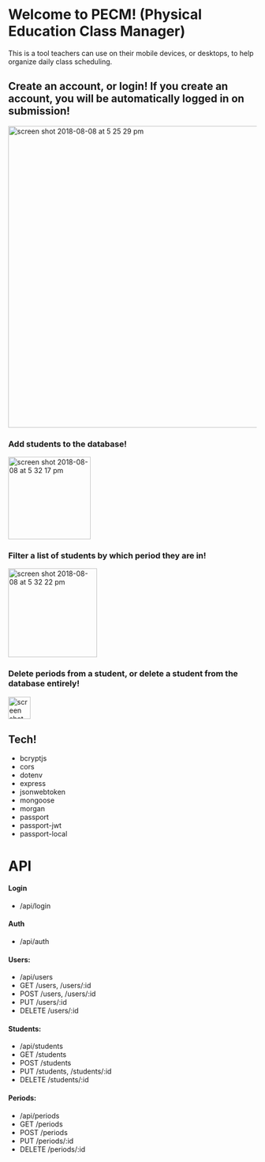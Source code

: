 # Welcome to PECM! (Physical Education Class Manager)

This is a tool teachers can use on their mobile devices, or desktops, to help organize daily class scheduling. 


## Create an account, or login! If you create an account, you will be automatically logged in on submission!
<img width="611" alt="screen shot 2018-08-08 at 5 25 29 pm" src="https://user-images.githubusercontent.com/26131912/43865395-7e44f3d4-9b30-11e8-8bb3-e36088a5ef3a.png">

### Add students to the database!
<img width="167" alt="screen shot 2018-08-08 at 5 32 17 pm" src="https://user-images.githubusercontent.com/26131912/43865569-f540dd86-9b30-11e8-96e4-149a39a25784.png">

### Filter a list of students by which period they are in!
<img width="180" alt="screen shot 2018-08-08 at 5 32 22 pm" src="https://user-images.githubusercontent.com/26131912/43865580-fc8c29c4-9b30-11e8-965e-4dae1ed69f20.png">

### Delete periods from a student, or delete a student from the database entirely!

<img width="45" alt="screen shot 2018-08-08 at 5 32 27 pm" src="https://user-images.githubusercontent.com/26131912/43865616-158d3d96-9b31-11e8-9c0b-278efb768394.png">

## Tech!
- bcryptjs
- cors
- dotenv
- express
- jsonwebtoken
- mongoose
- morgan
- passport
- passport-jwt
- passport-local

# API

#### Login
- /api/login
#### Auth
- /api/auth

#### Users:
- /api/users
- GET /users, /users/:id
- POST /users, /users/:id
- PUT /users/:id
- DELETE /users/:id

#### Students:
- /api/students
- GET /students
- POST /students
- PUT /students, /students/:id
- DELETE /students/:id

#### Periods:
- /api/periods
- GET /periods
- POST /periods
- PUT /periods/:id
- DELETE /periods/:id